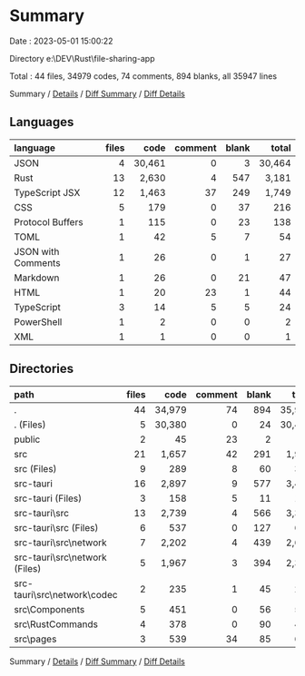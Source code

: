 # Summary

Date : 2023-05-01 15:00:22

Directory e:\\DEV\\Rust\\file-sharing-app

Total : 44 files,  34979 codes, 74 comments, 894 blanks, all 35947 lines

Summary / [Details](details.md) / [Diff Summary](diff.md) / [Diff Details](diff-details.md)

## Languages
| language | files | code | comment | blank | total |
| :--- | ---: | ---: | ---: | ---: | ---: |
| JSON | 4 | 30,461 | 0 | 3 | 30,464 |
| Rust | 13 | 2,630 | 4 | 547 | 3,181 |
| TypeScript JSX | 12 | 1,463 | 37 | 249 | 1,749 |
| CSS | 5 | 179 | 0 | 37 | 216 |
| Protocol Buffers | 1 | 115 | 0 | 23 | 138 |
| TOML | 1 | 42 | 5 | 7 | 54 |
| JSON with Comments | 1 | 26 | 0 | 1 | 27 |
| Markdown | 1 | 26 | 0 | 21 | 47 |
| HTML | 1 | 20 | 23 | 1 | 44 |
| TypeScript | 3 | 14 | 5 | 5 | 24 |
| PowerShell | 1 | 2 | 0 | 0 | 2 |
| XML | 1 | 1 | 0 | 0 | 1 |

## Directories
| path | files | code | comment | blank | total |
| :--- | ---: | ---: | ---: | ---: | ---: |
| . | 44 | 34,979 | 74 | 894 | 35,947 |
| . (Files) | 5 | 30,380 | 0 | 24 | 30,404 |
| public | 2 | 45 | 23 | 2 | 70 |
| src | 21 | 1,657 | 42 | 291 | 1,990 |
| src (Files) | 9 | 289 | 8 | 60 | 357 |
| src-tauri | 16 | 2,897 | 9 | 577 | 3,483 |
| src-tauri (Files) | 3 | 158 | 5 | 11 | 174 |
| src-tauri\\src | 13 | 2,739 | 4 | 566 | 3,309 |
| src-tauri\\src (Files) | 6 | 537 | 0 | 127 | 664 |
| src-tauri\\src\\network | 7 | 2,202 | 4 | 439 | 2,645 |
| src-tauri\\src\\network (Files) | 5 | 1,967 | 3 | 394 | 2,364 |
| src-tauri\\src\\network\\codec | 2 | 235 | 1 | 45 | 281 |
| src\\Components | 5 | 451 | 0 | 56 | 507 |
| src\\RustCommands | 4 | 378 | 0 | 90 | 468 |
| src\\pages | 3 | 539 | 34 | 85 | 658 |

Summary / [Details](details.md) / [Diff Summary](diff.md) / [Diff Details](diff-details.md)
